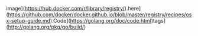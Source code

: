 image](https://hub.docker.com/r/library/registry/).here](https://github.com/docker/docker.github.io/blob/master/registry/recipes/osx-setup-guide.md).Code](https://golang.org/doc/code.html)tags](http://golang.org/pkg/go/build/)